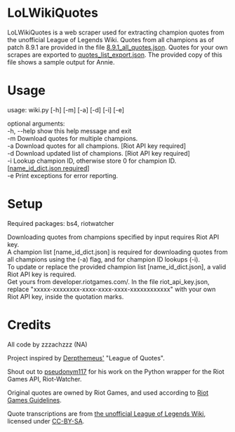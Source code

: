 # LoLWikiQuotes

LoLWikiQuotes is a web scraper used for extracting champion quotes from the unofficial League of Legends Wiki. Quotes from all champions as of patch 8.9.1 are provided in the file [8.9.1_all_quotes.json](https://github.com/zzzachzzz/LoLWikiQuotes/blob/master/8.9.1_all_quotes.json). Quotes for your own scrapes are exported to [quotes_list_export.json](https://github.com/zzzachzzz/LoLWikiQuotes/blob/master/quotes_list_export.json). The provided copy of this file shows a sample output for Annie.

# Usage

usage: wiki.py [-h] [-m] [-a] [-d] [-i] [-e]

optional arguments:  
  -h, --help  show this help message and exit  
  -m          Download quotes for multiple champions.  
  -a          Download quotes for all champions.                        [Riot API key required]  
  -d          Download updated list of champions.                       [Riot API key required]  
  -i          Lookup champion ID, otherwise store 0 for champion ID.    [[name_id_dict.json required](https://github.com/zzzachzzz/LoLWikiQuotes/blob/master/name_id_dict.json)]  
  -e          Print exceptions for error reporting.

# Setup

Required packages: bs4, riotwatcher

Downloading quotes from champions specified by input requires Riot API key.  
A champion list [name_id_dict.json] is required for downloading quotes from all champions using the (-a) flag, and for champion ID lookups (-i).  
To update or replace the provided champion list [name_id_dict.json], a valid Riot API key is required.  
Get yours from developer.riotgames.com/.
In the file riot_api_key.json, replace "xxxxx-xxxxxxxx-xxxx-xxxx-xxxx-xxxxxxxxxxxx" with your own Riot API key, inside the quotation marks.

# Credits

All code by zzzachzzz (NA)

Project inspired by [Derpthemeus'](https://github.com/Derpthemeus) "League of Quotes".

Shout out to [pseudonym117](https://github.com/pseudonym117) for his work on the Python wrapper for the Riot Games API, Riot-Watcher.

Original quotes are owned by Riot Games, and used according to [Riot Games Guidelines](https://www.riotgames.com/en/legal).

Quote transcriptions are from [the unofficial League of Legends Wiki](http://leagueoflegends.wikia.com/wiki/League_of_Legends_Wiki), licensed under [CC-BY-SA](http://creativecommons.org/licenses/by-sa/3.0/).
